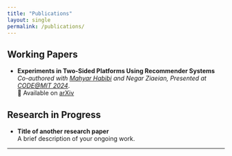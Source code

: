 ```yaml
---
title: "Publications"
layout: single
permalink: /publications/
---
```


## Working Papers

- **Experiments in Two-Sided Platforms Using Recommender Systems**  
  _Co-authored with [Mahyar Habibi](https://mahyarhabibi.github.io/) and Negar Ziaeian, Presented at [CODE@MIT 2024](https://ide.mit.edu/events/code24/)_.  
  📄 Available on [arXiv](https://www.arxiv.org/abs/2502.09806)

## Research in Progress

- **Title of another research paper**  
  A brief description of your ongoing work.

---
